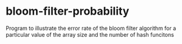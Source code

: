 # bloom-filter-probability
Program to illustrate the error rate of the bloom filter algorithm for a particular value of the array size and the number of hash funcitons
